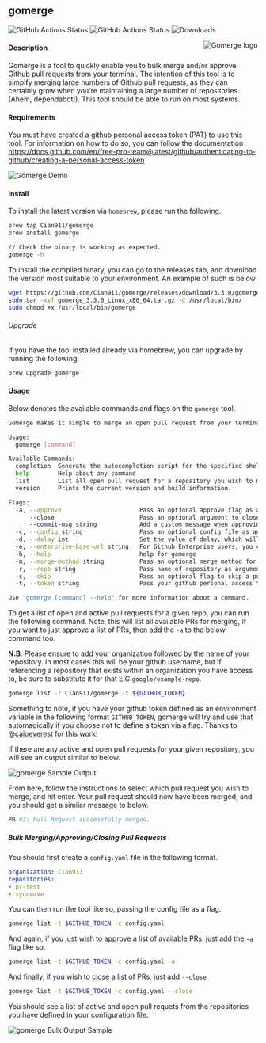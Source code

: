 ## gomerge
![GitHub Actions Status](https://github.com/Cian911/gomerge/workflows/Release/badge.svg) ![GitHub Actions Status](https://github.com/Cian911/gomerge/workflows/Test/badge.svg) ![Downloads](https://img.shields.io/github/downloads/cian911/gomerge/total.svg)

<p align="center">
  <img style="float: right;" src="sample/gomerge-gopher.png" alt="Gomerge logo"/>
</p>

#### Description
Gomerge is a tool to quickly enable you to bulk merge and/or approve Github pull requests from your terminal. The intention of this tool is to simplfy merging large numbers of Github pull requests, as they can certainly grow when you're maintaining a large number of repositories (Ahem, dependabot!). This tool should be able to run on most systems.

#### Requirements

You must have created a github personal access token (PAT) to use this tool. For information on how to do so, you can follow the documentation https://docs.github.com/en/free-pro-team@latest/github/authenticating-to-github/creating-a-personal-access-token

![Gomerge Demo](https://i.imgur.com/2vX6ty3.gif)

#### Install 

To install the latest version via `homebrew`, please run the following.

```bash
brew tap Cian911/gomerge
brew install gomerge

// Check the binary is working as expected.
gomerge -h
```

To install the compiled binary, you can go to the releases tab, and download the version most suitable to your environment. An example of such is below.

```bash
wget https://github.com/Cian911/gomerge/releases/download/3.3.0/gomerge_3.3.0_Linux_x86_64.tar.gz
sudo tar -xvf gomerge_3.3.0_Linux_x86_64.tar.gz -C /usr/local/bin/
sudo chmod +x /usr/local/bin/gomerge
```

###### Upgrade

If you have the tool installed already via homebrew, you can upgrade by running the following:
```bash
brew upgrade gomerge
```

#### Usage

Below denotes the available commands and flags on the `gomerge` tool.

```bash
Gomerge makes it simple to merge an open pull request from your terminal.

Usage:
  gomerge [command]

Available Commands:
  completion  Generate the autocompletion script for the specified shell
  help        Help about any command
  list        List all open pull request for a repository you wish to merge.
  version     Prints the current version and build information.

Flags:
  -a, --approve                      Pass an optional approve flag as an argument which will only approve and not merge selected repos.
      --close                        Pass an optional argument to close a pull request.
      --commit-msg string            Add a custom message when approving a pull request.
  -c, --config string                Pass an optional config file as an argument with list of repositories.
  -d, --delay int                    Set the value of delay, which will determine how long to wait between mergeing pull requests. Default is (6) seconds. (default 6)
  -e, --enterprise-base-url string   For Github Enterprise users, you can pass your enterprise base. Format: http(s)://[hostname]/
  -h, --help                         help for gomerge
  -m, --merge-method string          Pass an optional merge method for the pull request (merge [default], squash, rebase).
  -r, --repo string                  Pass name of repository as argument (organization/repo).
  -s, --skip                         Pass an optional flag to skip a pull request and continue if one or more are not mergable.
  -t, --token string                 Pass your github personal access token (PAT).

Use "gomerge [command] --help" for more information about a command.
```

To get a list of open and active pull requests for a given repo, you can run the following command. Note, this will list all available PRs for merging, if you want to just approve a list of PRs, then add the `-a` to the below command too.

**N.B**: Please ensure to add your organization followed by the name of your repository. In most cases this will be your github username, but if referencing a repository that exists within an organization you have access to, be sure to substitute it for that E.G `google/example-repo`.

```bash
gomerge list -r Cian911/gomerge -t ${GITHUB_TOKEN}
```

Something to note, if you have your github token defined as an environment variable in the following format `GITHUB_TOKEN`, gomerge will try and use that automagically if you choose not to define a token via a flag. Thanks to [@caioeverest](https://github.com/caioeverest) for this work!

If there are any active and open pull requests for your given repository, you will see an output similar to below.

![gomerge Sample Output](https://i.imgur.com/UIsiEGd.png)

From here, follow the instructions to select which pull request you wish to merge, and hit enter. Your pull request should now have been merged, and you should get a similar message to below.

```bash
PR #3: Pull Request successfully merged.
```

##### Bulk Merging/Approving/Closing Pull Requests

You should first create a `config.yaml` file in the following format.

```yaml
organization: Cian911
repositories:
- pr-test
- syncwave
```

You can then run the tool like so, passing the config file as a flag.

```bash
gomerge list -t $GITHUB_TOKEN -c config.yaml
```

And again, if you just wish to approve a list of available PRs, just add the `-a` flag like so.

```bash
gomerge list -t $GITHUB_TOKEN -c config.yaml -a
```

And finally, if you wish to close a list of PRs, just add `--close`

```bash
gomerge list -t $GITHUB_TOKEN -c config.yaml --close
```

You should see a list of active and open pull requets from the repositories you have defined in your configuration file.

![gomerge Bulk Output Sample](https://imgur.com/zROhCYV.png)
